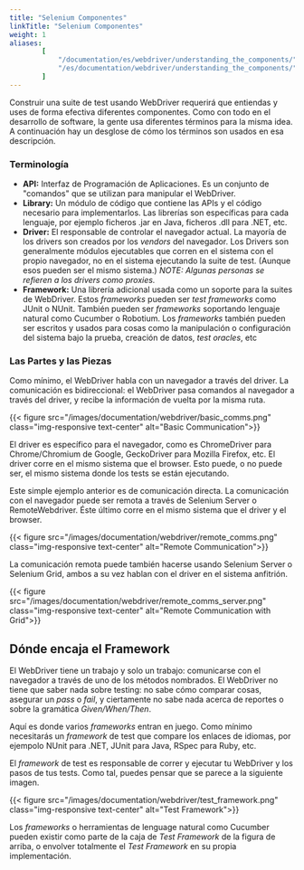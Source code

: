 ```yaml
---
title: "Selenium Componentes"
linkTitle: "Selenium Componentes"
weight: 1
aliases:
        [
            "/documentation/es/webdriver/understanding_the_components/",
            "/es/documentation/webdriver/understanding_the_components/"
        ]
---
```


Construir una suite de test usando WebDriver requerirá que entiendas y 
uses de forma efectiva diferentes componentes. Como con todo en
el desarrollo de software, la gente usa diferentes términos para la misma idea.
A continuación hay un desglose de cómo los términos son usados en esa descripción.

### Terminología

* **API:** Interfaz de Programación de Aplicaciones. Es un conjunto de "comandos" 
que se utilizan para manipular el WebDriver.
* **Library:** Un módulo de código que contiene las APIs y el código necesario
para implementarlos. Las librerías son específicas para cada lenguaje, por ejemplo
ficheros .jar en Java, ficheros .dll para .NET, etc.
* **Driver:** El responsable de controlar el navegador actual. La mayoría de los drivers
son creados por los _vendors_ del navegador. Los Drivers son generalmente
módulos ejecutables que corren en el sistema con el propio navegador,
no en el sistema ejecutando la suite de test. (Aunque esos pueden ser el
mismo sistema.) _NOTE: Algunas personas se refieren a los drivers como proxies._
* **Framework:** Una librería adicional usada como un soporte para la suites de WebDriver.
Estos _frameworks_ pueden ser _test frameworks_ como JUnit o NUnit.
También pueden ser _frameworks_ soportando lenguaje natural como 
Cucumber o Robotium. Los _frameworks_ también pueden ser escritos y usados para
cosas como la manipulación o configuración del sistema bajo la prueba, creación
de datos, _test oracles_, etc

### Las Partes y las Piezas

Como mínimo, el WebDriver habla con un navegador a través del driver. La comunicación
es bidireccional: el WebDriver pasa comandos al navegador a través del driver, y
recibe la información de vuelta por la misma ruta.

{{< figure src="/images/documentation/webdriver/basic_comms.png" class="img-responsive text-center" alt="Basic Communication">}}

El driver es específico para el navegador, como es ChromeDriver para Chrome/Chromium
de Google, GeckoDriver para Mozilla Firefox, etc. El driver corre en el 
mismo sistema que el browser. Esto puede, o no puede ser, el mismo sistema donde
los tests se están ejecutando.

Este simple ejemplo anterior es de comunicación directa. La comunicación con el
navegador puede ser remota a través de Selenium Server o RemoteWebdriver. Éste 
último corre en el mismo sistema que el driver y el browser. 

{{< figure src="/images/documentation/webdriver/remote_comms.png" class="img-responsive text-center" alt="Remote Communication">}}

La comunicación remota puede también hacerse usando Selenium Server o Selenium
Grid, ambos a su vez hablan con el driver en el sistema anfitrión.

{{< figure src="/images/documentation/webdriver/remote_comms_server.png" class="img-responsive text-center" alt="Remote Communication with Grid">}}

## Dónde encaja el Framework

El WebDriver tiene un trabajo y solo un trabajo: comunicarse con el navegador a 
través de uno de los métodos nombrados. El WebDriver no tiene que saber nada sobre 
testing: no sabe cómo comparar cosas, asegurar un _pass_ o _fail_, y ciertamente
no sabe nada acerca de reportes o sobre la gramática _Given/When/Then_.

Aquí es donde varios _frameworks_ entran en juego. Como mínimo necesitarás un
_framework_ de test que compare los enlaces de idiomas, por ejempolo NUnit para .NET,
JUnit para Java, RSpec para Ruby, etc.

El _framework_ de test es responsable de correr y ejecutar tu WebDriver
y los pasos de tus tests. Como tal, puedes pensar que se parece 
a la siguiente imagen.

{{< figure src="/images/documentation/webdriver/test_framework.png" class="img-responsive text-center" alt="Test Framework">}}

Los _frameworks_ o herramientas de lenguage natural como Cucumber pueden existir
como parte de la caja de _Test Framework_ de la figura de arriba, o envolver totalmente
el _Test Framework_ en su propia implementación.
